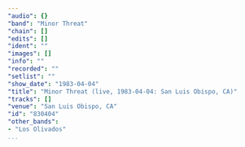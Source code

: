 ```yaml
---
"audio": {}
"band": "Minor Threat"
"chain": []
"edits": []
"ident": ""
"images": []
"info": ""
"recorded": ""
"setlist": ""
"show_date": "1983-04-04"
"title": "Minor Threat (live, 1983-04-04: San Luis Obispo, CA)"
"tracks": []
"venue": "San Luis Obispo, CA"
"id": "830404"
"other_bands":
- "Los Olivados"
...
```

